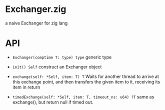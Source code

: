 # Exchanger.zig
a naive Exchanger for zig lang

# API
* `Exchanger(comptime T: type) type`
generic type

* `init() Self`
construct an Exchanger object

* `exchange(self: *Self, item: T) T`
Waits for another thread to arrive at this exchange point, and then transfers the given item to it, receiving its item in return

* `timedExchange(self: *Self, item: T, timeout_ns: u64) ?T`
same as exchange(), but return null if timed out.

